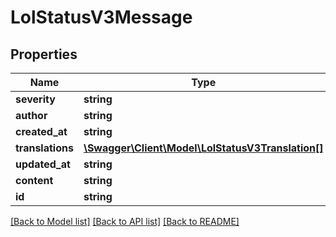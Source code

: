 # LolStatusV3Message

## Properties
Name | Type | Description | Notes
------------ | ------------- | ------------- | -------------
**severity** | **string** |  | [optional] 
**author** | **string** |  | [optional] 
**created_at** | **string** |  | [optional] 
**translations** | [**\Swagger\Client\Model\LolStatusV3Translation[]**](LolStatusV3Translation.md) |  | [optional] 
**updated_at** | **string** |  | [optional] 
**content** | **string** |  | [optional] 
**id** | **string** |  | [optional] 

[[Back to Model list]](../README.md#documentation-for-models) [[Back to API list]](../README.md#documentation-for-api-endpoints) [[Back to README]](../README.md)


